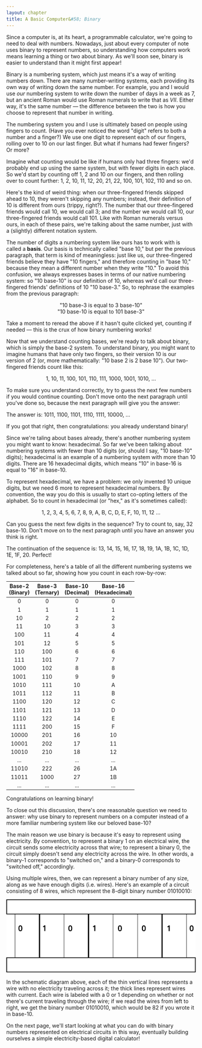 ```yaml
---
layout: chapter
title: A Basic Computer&#58; Binary
---
```


Since a computer is, at its heart, a programmable calculator, we're going to need to deal with numbers. Nowadays, just about every computer of note uses binary to represent numbers, so understanding how computers work means learning a thing or two about binary. As we'll soon see, binary is easier to understand than it might first appear!

Binary is a numbering system, which just means it's a way of writing numbers down. There are many number-writing systems, each providing its own way of writing down the same number. For example, you and I would use *our* numbering system to write down the number of days in a week as $7$, but an ancient Roman would use Roman numerals to write that as $VII$. Either way, it's the same number &mdash; the difference between the two is how you choose to represent that number in writing.

The numbering system you and I use is ultimately based on people using fingers to count. (Have you ever noticed the word "digit" refers to both a number and a finger?) We use one digit to represent each of our fingers, rolling over to $10$ on our last finger. But what if humans had fewer fingers? Or more?

Imagine what counting would be like if humans only had three fingers: we'd probably end up using the same system, but with fewer digits in each place. So we'd start by counting off 1, 2 and 10 on our fingers, and then rolling over to count further: 1, 2, 10, 11, 12, 20, 21, 22, 100, 101, 102, 110 and so on.

Here's the kind of weird thing: when our three-fingered friends skipped ahead to 10, they weren't skipping any numbers; instead, their definition of 10 is different from ours (trippy, right?). The number that our three-fingered friends would call 10, we would call 3; and the number we would call 10, our three-fingered friends would call 101. Like with Roman numerals versus ours, in each of these pairs, we're talking about the same number, just with a (slightly) different notation system.

The number of digits a numbering system like ours has to work with is called a **basis**. Our basis is technically called "base 10," but per the previous paragraph, that term is kind of meaningless: just like us, our three-fingered friends believe they have "10 fingers," and therefore counting in "base 10," because they mean a different number when they write "10." To avoid this confusion, we always expresses bases in terms of our native numbering system: so "10 base-10" is our definition of 10, whereas we'd call our three-fingered friends' definitions of 10 "10 base-3." So, to rephrase the examples from the previous paragraph:

<center>"10 base-3 is equal to 3 base-10"</center>

<center>"10 base-10 is equal to 101 base-3"</center>

Take a moment to reread the above if it hasn't quite clicked yet, counting if needed &mdash; this is the crux of how binary numbering works!

Now that we understand counting bases, we're ready to talk about binary, which is simply the base-2 system. To understand binary, you might want to imagine humans that have only two fingers, so their version 10 is our version of 2 (or, more mathematically: "10 base 2 is 2 base 10"). Our two-fingered friends count like this:

<center>1, 10, 11, 100, 101, 110, 111, 1000, 1001, 1010, ...</center>

To make sure you understand correctly, try to guess the next few numbers if you would continue counting. Don't move onto the next paragraph until you've done so, because the next paragraph will give you the answer:

The answer is: 1011, 1100, 1101, 1110, 1111, 10000, ...

If you got that right, then congratulations: you already understand binary!

Since we're taling about bases already, there's another numbering system you might want to know: hexadecimal. So far we've been talking about numbering systems with fewer than 10 digits (or, should I say, "10 base-10" digits); hexadecimal is an example of a numbering system with more than 10 digits. There are 16 hexadecimal digits, which means "10" in base-16 is equal to "16" in base-10.

To represent hexadecimal, we have a problem: we only invented 10 unique digits, but we need 6 more to represent hexadecimal numbers. By convention, the way you do this is usually to start co-opting letters of the alphabet. So to count in hexadecimal (or "hex," as it's sometimes called):

<center>1, 2, 3, 4, 5, 6, 7, 8, 9, A, B, C, D, E, F, 10, 11, 12  ...</center>

Can you guess the next few digits in the sequence? Try to count to, say, 32 base-10. Don't move on to the next paragraph until you have an answer you think is right.

The continuation of the sequence is: 13, 14, 15, 16, 17, 18, 19, 1A, 1B, 1C, 1D, 1E, 1F, 20. Perfect!

For completeness, here's a table of all the different numbering systems we talked about so far, showing how you count in each row-by-row:

| Base-2<br>(Binary) | Base-3<br>(Ternary) | Base-10<br>(Decimal) | Base-16<br>(Hexadecimal) |
| :----------------: | :-----------------: | :------------------: | :----------------------: |
|         0          |          0          |          0           |            0             |
|         1          |          1          |          1           |            1             |
|         10         |          2          |          2           |            2             |
|         11         |         10          |          3           |            3             |
|        100         |         11          |          4           |            4             |
|        101         |         12          |          5           |            5             |
|        110         |         100         |          6           |            6             |
|        111         |         101         |          7           |            7             |
|        1000        |         102         |          8           |            8             |
|        1001        |         110         |          9           |            9             |
|        1010        |         111         |          10          |            A             |
|        1011        |         112         |          11          |            B             |
|        1100        |         120         |          12          |            C             |
|        1101        |         121         |          13          |            D             |
|        1110        |         122         |          14          |            E             |
|        1111        |         200         |          15          |            F             |
|       10000        |         201         |          16          |            10            |
|       10001        |         202         |          17          |            11            |
|       10010        |         210         |          18          |            12            |
|        ...         |         ...         |         ...          |           ...            |
|       11010        |         222         |          26          |            1A            |
|       11011        |        1000         |          27          |            1B            |
|        ...         |         ...         |         ...          |           ...            |

Congratulations on learning binary!

To close out this discussion, there's one reasonable question we need to answer: why use binary to represent numbers on a computer instead of a more familiar numbering system like our beloved base-10?

The main reason we use binary is because it's easy to represent using electricity. By convention, to represent a binary 1 on an electrical wire, the circuit sends some electricity across that wire; to represent a binary 0, the circuit simply doesn't send any electricity across the wire. In other words, a binary-1 corresponds to "switched on," and a binary-0 corresponds to "switched off," accordingly.

Using multiple wires, then, we can represent a binary number of any size, along as we have enough digits (i.e. wires). Here's an example of a circuit consisting of 8 wires, which represent the 8-digit binary number 01010010:

![Example circuit which uses binary to represent numbers](./binary.circuit.svg)

In the schematic diagram above, each of the thin vertical lines represents a wire with no electricity traveling across it; the thick lines represent wires with current. Each wire is labeled with a 0 or 1 depending on whether or not there's current traveling through the wire; if we read the wires from left to right, we get the binary number 01010010​, which would be 82 if you wrote it in base-10.

On the next page, we'll start looking at what you can do with binary numbers represented on electrical circuits in this way, eventually building ourselves a simple electricity-based digital calculator!